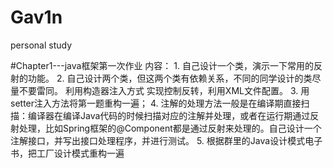 # Gav1n
personal study

#Chapter1---java框架第一次作业
内容：
    1.	自己设计一个类，演示一下常用的反射的功能。
    2.	自己设计两个类，但这两个类有依赖关系，不同的同学设计的类尽量不要雷同。
    利用构造器注入方式 实现控制反转，利用XML文件配置。
    3.	用setter注入方法将第一题重构一遍；
    4.	注解的处理方法一般是在编译期直接扫描：编译器在编译Java代码的时候扫描对应的注解并处理，或者在运行期通过反射处理，比如Spring框架的@Component都是通过反射来处理的。自己设计一个注解接口，并写出接口处理程序，并进行测试。
    5.	根据群里的Java设计模式电子书，把工厂设计模式重构一遍

